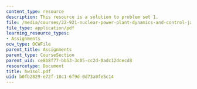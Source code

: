 ```yaml
---
content_type: resource
description: This resource is a solution to problem set 1.
file: /media/courses/22-921-nuclear-power-plant-dynamics-and-control-january-iap-2006/b0fb2829e72f18c16f9d0d73a0fe5c14_hw1sol.pdf
file_type: application/pdf
learning_resource_types:
- Assignments
ocw_type: OCWFile
parent_title: Assignments
parent_type: CourseSection
parent_uid: ce8b8f77-bb53-3c05-cc2d-0adc12dcecd8
resourcetype: Document
title: hw1sol.pdf
uid: b0fb2829-e72f-18c1-6f9d-0d73a0fe5c14
---
```


